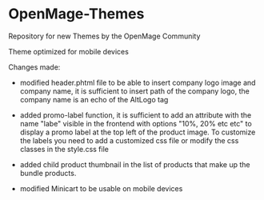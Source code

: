 # OpenMage-Themes
Repository for new Themes by the OpenMage Community

Theme optimized for mobile devices

Changes made:
- modified header.phtml file to be able to insert company logo image and company name, it is sufficient to insert path of the company logo, the company name is an echo of the AltLogo tag

- added promo-label function, it is sufficient to add an attribute with the name "labe" visible in the frontend with options "10%, 20% etc etc" to display a promo label at the top left of the product image. To customize the labels you need to add a customized css file or modify the css classes in the style.css file

- added child product thumbnail in the list of products that make up the bundle products.

- modified Minicart to be usable on mobile devices
